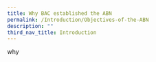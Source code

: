 ```yaml
---
title: Why BAC established the ABN
permalink: /Introduction/Objectives-of-the-ABN
description: ""
third_nav_title: Introduction
---
```




why